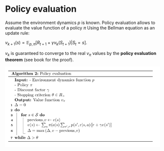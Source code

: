# Policy evaluation

Assume the environment dynamics $p$ is known. Policy evaluation allows to evaluate the value function of a policy $\pi$ Using the Bellman equation as an update rule:

$v_{k+1}(s) = \mathbb E_{p, \pi} \left[R_{t+1} + \gamma v_k(S_{t+1}) | S_t = s \right]$.

$v_k$ is guaranteed to converge to the real $v_\pi$ values by the **policy evaluation theorem** (see book for the proof).

![image-20200420021339607](image-20200420021339607.png)

